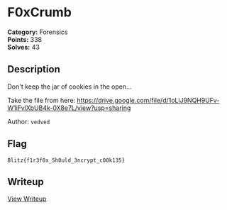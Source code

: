 # F0xCrumb

**Category:** Forensics  
**Points:** 338  
**Solves:** 43  

## Description

Don't keep the jar of cookies in the open...

Take the file from here:
https://drive.google.com/file/d/1oLiJ9NQH9UFv-W1iFvlXbUB4k-0X8e7L/view?usp=sharing

Author: `vedved`

## Flag

`Blitz{f1r3f0x_5h0uld_3ncrypt_c00k135}`

## Writeup

[View Writeup](https://github.com/1nv1sibl3/BlitzCTF-2025-Challenge-Archive/blob/main/Forensics/F0xCrumb/Writeup.md)
